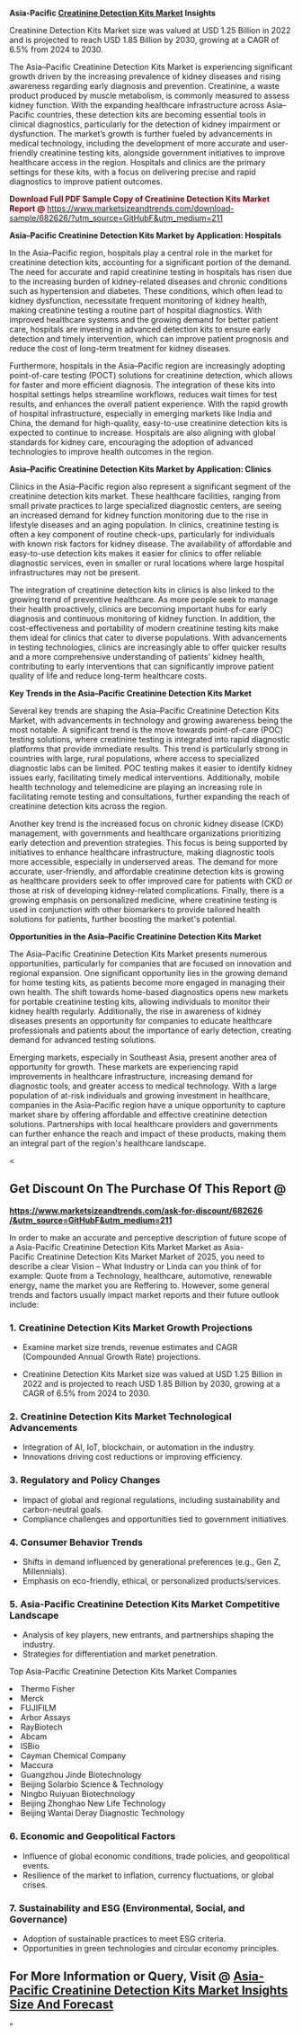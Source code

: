<p><strong>Asia-Pacific&nbsp;<a href=""https://www.marketsizeandtrends.com/download-sample/682626/&amp;utm_source=GitHubF&amp;utm_medium=211"">Creatinine Detection Kits Market</a> Insights</strong></p><p>Creatinine Detection Kits Market size was valued at USD 1.25 Billion in 2022 and is projected to reach USD 1.85 Billion by 2030, growing at a CAGR of 6.5% from 2024 to 2030.</p><p><p>The Asia–Pacific Creatinine Detection Kits Market is experiencing significant growth driven by the increasing prevalence of kidney diseases and rising awareness regarding early diagnosis and prevention. Creatinine, a waste product produced by muscle metabolism, is commonly measured to assess kidney function. With the expanding healthcare infrastructure across Asia–Pacific countries, these detection kits are becoming essential tools in clinical diagnostics, particularly for the detection of kidney impairment or dysfunction. The market’s growth is further fueled by advancements in medical technology, including the development of more accurate and user-friendly creatinine testing kits, alongside government initiatives to improve healthcare access in the region. Hospitals and clinics are the primary settings for these kits, with a focus on delivering precise and rapid diagnostics to improve patient outcomes. <p><strong><span style="color: #800000;">Download Full PDF Sample Copy of Creatinine Detection Kits Market Report @</span>&nbsp;</strong><a href="https://www.marketsizeandtrends.com/download-sample/682626/?utm_source=GitHubF&amp;utm_medium=211" target="_blank">https://www.marketsizeandtrends.com/download-sample/682626/?utm_source=GitHubF&amp;utm_medium=211</a></p></p><p><strong>Asia–Pacific Creatinine Detection Kits Market by Application: Hospitals</strong></p><p>In the Asia–Pacific region, hospitals play a central role in the market for creatinine detection kits, accounting for a significant portion of the demand. The need for accurate and rapid creatinine testing in hospitals has risen due to the increasing burden of kidney-related diseases and chronic conditions such as hypertension and diabetes. These conditions, which often lead to kidney dysfunction, necessitate frequent monitoring of kidney health, making creatinine testing a routine part of hospital diagnostics. With improved healthcare systems and the growing demand for better patient care, hospitals are investing in advanced detection kits to ensure early detection and timely intervention, which can improve patient prognosis and reduce the cost of long-term treatment for kidney diseases.</p><p>Furthermore, hospitals in the Asia–Pacific region are increasingly adopting point-of-care testing (POCT) solutions for creatinine detection, which allows for faster and more efficient diagnosis. The integration of these kits into hospital settings helps streamline workflows, reduces wait times for test results, and enhances the overall patient experience. With the rapid growth of hospital infrastructure, especially in emerging markets like India and China, the demand for high-quality, easy-to-use creatinine detection kits is expected to continue to increase. Hospitals are also aligning with global standards for kidney care, encouraging the adoption of advanced technologies to improve health outcomes in the region.</p><p><strong>Asia–Pacific Creatinine Detection Kits Market by Application: Clinics</strong></p><p>Clinics in the Asia–Pacific region also represent a significant segment of the creatinine detection kits market. These healthcare facilities, ranging from small private practices to large specialized diagnostic centers, are seeing an increased demand for kidney function monitoring due to the rise in lifestyle diseases and an aging population. In clinics, creatinine testing is often a key component of routine check-ups, particularly for individuals with known risk factors for kidney disease. The availability of affordable and easy-to-use detection kits makes it easier for clinics to offer reliable diagnostic services, even in smaller or rural locations where large hospital infrastructures may not be present.</p><p>The integration of creatinine detection kits in clinics is also linked to the growing trend of preventive healthcare. As more people seek to manage their health proactively, clinics are becoming important hubs for early diagnosis and continuous monitoring of kidney function. In addition, the cost-effectiveness and portability of modern creatinine testing kits make them ideal for clinics that cater to diverse populations. With advancements in testing technologies, clinics are increasingly able to offer quicker results and a more comprehensive understanding of patients' kidney health, contributing to early interventions that can significantly improve patient quality of life and reduce long-term healthcare costs.</p><p><strong>Key Trends in the Asia–Pacific Creatinine Detection Kits Market</strong></p><p>Several key trends are shaping the Asia–Pacific Creatinine Detection Kits Market, with advancements in technology and growing awareness being the most notable. A significant trend is the move towards point-of-care (POC) testing solutions, where creatinine testing is integrated into rapid diagnostic platforms that provide immediate results. This trend is particularly strong in countries with large, rural populations, where access to specialized diagnostic labs can be limited. POC testing makes it easier to identify kidney issues early, facilitating timely medical interventions. Additionally, mobile health technology and telemedicine are playing an increasing role in facilitating remote testing and consultations, further expanding the reach of creatinine detection kits across the region.</p><p>Another key trend is the increased focus on chronic kidney disease (CKD) management, with governments and healthcare organizations prioritizing early detection and prevention strategies. This focus is being supported by initiatives to enhance healthcare infrastructure, making diagnostic tools more accessible, especially in underserved areas. The demand for more accurate, user-friendly, and affordable creatinine detection kits is growing as healthcare providers seek to offer improved care for patients with CKD or those at risk of developing kidney-related complications. Finally, there is a growing emphasis on personalized medicine, where creatinine testing is used in conjunction with other biomarkers to provide tailored health solutions for patients, further boosting the market's potential.</p><p><strong>Opportunities in the Asia–Pacific Creatinine Detection Kits Market</strong></p><p>The Asia–Pacific Creatinine Detection Kits Market presents numerous opportunities, particularly for companies that are focused on innovation and regional expansion. One significant opportunity lies in the growing demand for home testing kits, as patients become more engaged in managing their own health. The shift towards home-based diagnostics opens new markets for portable creatinine testing kits, allowing individuals to monitor their kidney health regularly. Additionally, the rise in awareness of kidney diseases presents an opportunity for companies to educate healthcare professionals and patients about the importance of early detection, creating demand for advanced testing solutions.</p><p>Emerging markets, especially in Southeast Asia, present another area of opportunity for growth. These markets are experiencing rapid improvements in healthcare infrastructure, increasing demand for diagnostic tools, and greater access to medical technology. With a large population of at-risk individuals and growing investment in healthcare, companies in the Asia–Pacific region have a unique opportunity to capture market share by offering affordable and effective creatinine detection solutions. Partnerships with local healthcare providers and governments can further enhance the reach and impact of these products, making them an integral part of the region's healthcare landscape.</p><p><</p><h2><strong>Get Discount On The Purchase Of This Report @&nbsp;</strong></h2><p><strong><a href=""https://www.marketsizeandtrends.com/ask-for-discount/682626/&amp;utm_source=GitHubF&amp;utm_medium=211"" target=""_blank"">https://www.marketsizeandtrends.com/ask-for-discount/682626<br />/&amp;utm_source=GitHubF&amp;utm_medium=211</a></strong></p><p>In order to make an accurate and perceptive description of future scope of a Asia-Pacific&nbsp;Creatinine Detection Kits Market Market as Asia-Pacific&nbsp;Creatinine Detection Kits Market Market of 2025, you need to describe a clear Vision &ndash; What Industry or Linda can you think of for example: Quote from a Technology, healthcare, automotive, renewable energy, name the market you are Reffering to. However, some general trends and factors usually impact market reports and their future outlook include:</p><h3>1.&nbsp;<strong>Creatinine Detection Kits Market Growth Projections</strong></h3><ul><li>Examine market size trends, revenue estimates and CAGR (Compounded Annual Growth Rate) projections.</li><li><p>Creatinine Detection Kits Market size was valued at USD 1.25 Billion in 2022 and is projected to reach USD 1.85 Billion by 2030, growing at a CAGR of 6.5% from 2024 to 2030.</p></li></ul><h3>2.&nbsp;<strong>Creatinine Detection Kits Market Technological Advancements</strong></h3><ul><li>Integration of AI, IoT, blockchain, or automation in the industry.</li><li>Innovations driving cost reductions or improving efficiency.</li></ul><h3>3.&nbsp;<strong>Regulatory and Policy Changes</strong></h3><ul><li>Impact of global and regional regulations, including sustainability and carbon-neutral goals.</li><li>Compliance challenges and opportunities tied to government initiatives.</li></ul><h3>4.&nbsp;<strong>Consumer Behavior Trends</strong></h3><ul><li>Shifts in demand influenced by generational preferences (e.g., Gen Z, Millennials).</li><li>Emphasis on eco-friendly, ethical, or personalized products/services.</li></ul><h3>5.&nbsp;<strong>Asia-Pacific Creatinine Detection Kits Market Competitive Landscape</strong></h3><ul><li>Analysis of key players, new entrants, and partnerships shaping the industry.</li><li>Strategies for differentiation and market penetration.</li></ul><p data-pm-slice=""1 1 []"">Top Asia-Pacific Creatinine Detection Kits Market Companies</p><div data-test-id=""""><p><li>Thermo Fisher</li><li> Merck</li><li> FUJIFILM</li><li> Arbor Assays</li><li> RayBiotech</li><li> Abcam</li><li> lSBio</li><li> Cayman Chemical Company</li><li> Maccura</li><li> Guangzhou Jinde Biotechnology</li><li> Beijing Solarbio Science & Technology</li><li> Ningbo Ruiyuan Biotechnology</li><li> Beijing Zhonghao New Life Technology</li><li> Beijing Wantai Deray Diagnostic Technology</li></p></div><h3>6.&nbsp;<strong>Economic and Geopolitical Factors</strong></h3><ul><li>Influence of global economic conditions, trade policies, and geopolitical events.</li><li>Resilience of the market to inflation, currency fluctuations, or global crises.</li></ul><h3>7.&nbsp;<strong>Sustainability and ESG (Environmental, Social, and Governance)</strong></h3><ul><li>Adoption of sustainable practices to meet ESG criteria.</li><li>Opportunities in green technologies and circular economy principles.</li></ul><h2><strong>For More Information or Query, Visit @&nbsp;</strong><a href=""https://www.verifiedmarketreports.com/product/creatinine-detection-kits-market/"" target=""_blank"">Asia-Pacific Creatinine Detection Kits Market Insights Size And Forecast</a></h2>"
